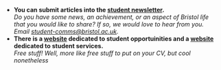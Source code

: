 
- **You can submit articles into the [student newsletter](http://www.bristol.ac.uk/students/newsletter/).**<br>
  *Do you have some news, an achievement, or an aspect of Bristol life that you would like to share? If so, we would love to hear from you. Email student-comms@bristol.ac.uk.*
- **There is a [website](http://www.bristol.ac.uk/students/opportunities/) dedicated to student opportuinities and a [website](http://www.bristol.ac.uk/students/services/) dedicated to student services.** <br>
  *Free stuff! Well, more like free stuff to put on your CV, but cool nonetheless*

